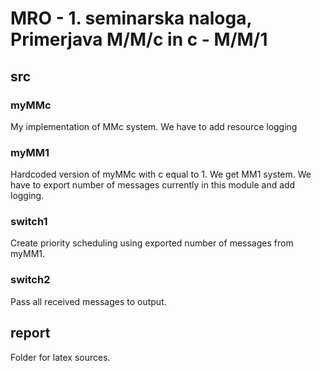 # MRO - 1. seminarska naloga, Primerjava M/M/c in c - M/M/1

## src

### myMMc
My implementation of MMc system. We have to add resource logging

### myMM1
Hardcoded version of myMMc with c equal to 1. We get MM1 system.
We have to export number of messages currently in this module and add logging.

### switch1
Create priority scheduling using exported number of messages from myMM1.

### switch2
Pass all received messages to output.

## report
Folder for latex sources.
